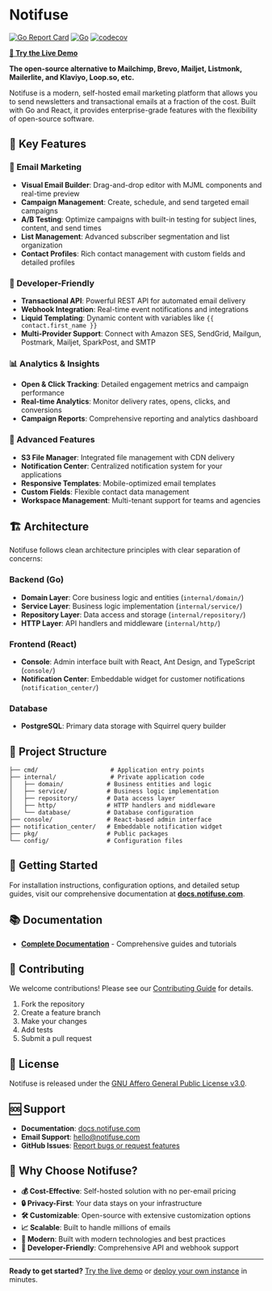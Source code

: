 # Notifuse

[![Go Report Card](https://img.shields.io/badge/go%20report-A+-brightgreen.svg?style=flat)](https://goreportcard.com/report/github.com/Notifuse/notifuse)
[![Go](https://github.com/Notifuse/notifuse/actions/workflows/go.yml/badge.svg)](https://github.com/Notifuse/notifuse/actions/workflows/go.yml)
[![codecov](https://codecov.io/gh/Notifuse/notifuse/graph/badge.svg?token=VZ0HBEM9OZ)](https://codecov.io/gh/Notifuse/notifuse)

**[🎯 Try the Live Demo](https://demo.notifuse.com/signin?email=demo@notifuse.com)**

**The open-source alternative to Mailchimp, Brevo, Mailjet, Listmonk, Mailerlite, and Klaviyo, Loop.so, etc.**

Notifuse is a modern, self-hosted email marketing platform that allows you to send newsletters and transactional emails at a fraction of the cost. Built with Go and React, it provides enterprise-grade features with the flexibility of open-source software.

## 🚀 Key Features

### 📧 Email Marketing

- **Visual Email Builder**: Drag-and-drop editor with MJML components and real-time preview
- **Campaign Management**: Create, schedule, and send targeted email campaigns
- **A/B Testing**: Optimize campaigns with built-in testing for subject lines, content, and send times
- **List Management**: Advanced subscriber segmentation and list organization
- **Contact Profiles**: Rich contact management with custom fields and detailed profiles

### 🔧 Developer-Friendly

- **Transactional API**: Powerful REST API for automated email delivery
- **Webhook Integration**: Real-time event notifications and integrations
- **Liquid Templating**: Dynamic content with variables like `{{ contact.first_name }}`
- **Multi-Provider Support**: Connect with Amazon SES, SendGrid, Mailgun, Postmark, Mailjet, SparkPost, and SMTP

### 📊 Analytics & Insights

- **Open & Click Tracking**: Detailed engagement metrics and campaign performance
- **Real-time Analytics**: Monitor delivery rates, opens, clicks, and conversions
- **Campaign Reports**: Comprehensive reporting and analytics dashboard

### 🎨 Advanced Features

- **S3 File Manager**: Integrated file management with CDN delivery
- **Notification Center**: Centralized notification system for your applications
- **Responsive Templates**: Mobile-optimized email templates
- **Custom Fields**: Flexible contact data management
- **Workspace Management**: Multi-tenant support for teams and agencies

## 🏗️ Architecture

Notifuse follows clean architecture principles with clear separation of concerns:

### Backend (Go)

- **Domain Layer**: Core business logic and entities (`internal/domain/`)
- **Service Layer**: Business logic implementation (`internal/service/`)
- **Repository Layer**: Data access and storage (`internal/repository/`)
- **HTTP Layer**: API handlers and middleware (`internal/http/`)

### Frontend (React)

- **Console**: Admin interface built with React, Ant Design, and TypeScript (`console/`)
- **Notification Center**: Embeddable widget for customer notifications (`notification_center/`)

### Database

- **PostgreSQL**: Primary data storage with Squirrel query builder

## 📁 Project Structure

```
├── cmd/                    # Application entry points
├── internal/               # Private application code
│   ├── domain/            # Business entities and logic
│   ├── service/           # Business logic implementation
│   ├── repository/        # Data access layer
│   ├── http/              # HTTP handlers and middleware
│   └── database/          # Database configuration
├── console/               # React-based admin interface
├── notification_center/   # Embeddable notification widget
├── pkg/                   # Public packages
└── config/                # Configuration files
```

## 🚀 Getting Started

For installation instructions, configuration options, and detailed setup guides, visit our comprehensive documentation at **[docs.notifuse.com](https://docs.notifuse.com)**.

## 📚 Documentation

- **[Complete Documentation](https://docs.notifuse.com)** - Comprehensive guides and tutorials

## 🤝 Contributing

We welcome contributions! Please see our [Contributing Guide](https://docs.notifuse.com/development/contributing) for details.

1. Fork the repository
2. Create a feature branch
3. Make your changes
4. Add tests
5. Submit a pull request

## 📄 License

Notifuse is released under the [GNU Affero General Public License v3.0](LICENSE).

## 🆘 Support

- **Documentation**: [docs.notifuse.com](https://docs.notifuse.com)
- **Email Support**: [hello@notifuse.com](mailto:hello@notifuse.com)
- **GitHub Issues**: [Report bugs or request features](https://github.com/Notifuse/notifuse/issues)

## 🌟 Why Choose Notifuse?

- **💰 Cost-Effective**: Self-hosted solution with no per-email pricing
- **🔒 Privacy-First**: Your data stays on your infrastructure
- **🛠️ Customizable**: Open-source with extensive customization options
- **📈 Scalable**: Built to handle millions of emails
- **🚀 Modern**: Built with modern technologies and best practices
- **🔧 Developer-Friendly**: Comprehensive API and webhook support

---

**Ready to get started?** [Try the live demo](https://demo.notifuse.com/signin?email=demo@notifuse.com) or [deploy your own instance](https://docs.notifuse.com) in minutes.

